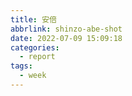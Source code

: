 ```yaml
---
title: 安倍
abbrlink: shinzo-abe-shot
date: 2022-07-09 15:09:18
categories:
  - report
tags:
  - week
---
```

